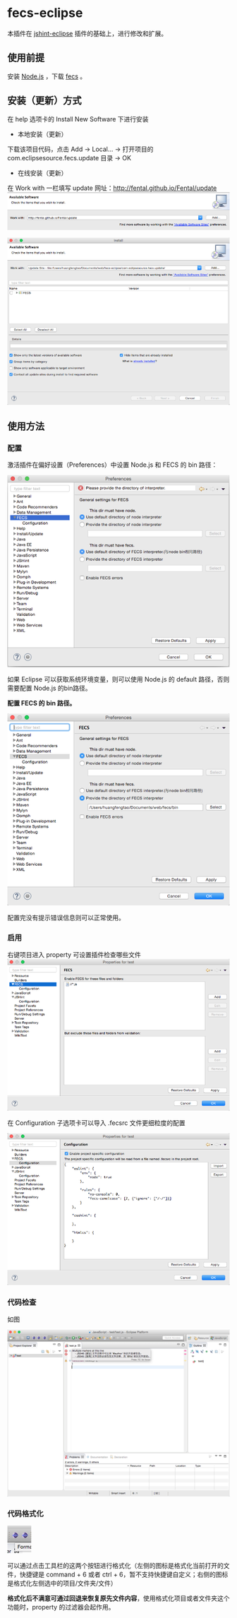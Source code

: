 # fecs-eclipse

本插件在 [jshint-eclipse](https://github.com/eclipsesource/jshint-eclipse) 插件的基础上，进行修改和扩展。

## 使用前提

安装 [Node.js](https://nodejs.org/download/) ，下载 [fecs](https://github.com/ecomfe/fecs) 。

## 安装（更新）方式

在 help 选项卡的 Install New Software 下进行安装

+ 本地安装（更新）

下载该项目代码，点击 Add -> Local... -> 打开项目的 com.eclipsesource.fecs.update 目录 -> OK

+ 在线安装（更新）

在 Work with 一栏填写 update 网址：http://fental.github.io/Fental/update
![update](images/update.png)


![安装](images/install.png)

## 使用方法

### 配置

激活插件在偏好设置（Preferences）中设置 Node.js 和 FECS 的 bin 路径：

![未配置路径](images/unconfig.png)

如果 Eclipse 可以获取系统环境变量，则可以使用 Node.js 的 default 路径，否则需要配置 Node.js 的bin路径。

**配置 FECS 的 bin 路径。**

![配置路径](images/hadconfig.png)

配置完没有提示错误信息则可以正常使用。

### 启用

右键项目进入 property 可设置插件检查哪些文件
![property](images/property.png)

在 Configuration 子选项卡可以导入 .fecsrc 文件更细粒度的配置

![fecsrc configuration](images/fecsrc.png)

### 代码检查

如图

![check](images/check.png)

### 代码格式化

![format](images/format.png)

可以通过点击工具栏的这两个按钮进行格式化（左侧的图标是格式化当前打开的文件，快捷键是 command + 6 或者 ctrl + 6，暂不支持快捷键自定义；右侧的图标是格式化左侧选中的项目/文件夹/文件）

**格式化后不满意可通过回退来恢复原先文件内容**，使用格式化项目或者文件夹这个功能时，property 的过滤器会起作用。